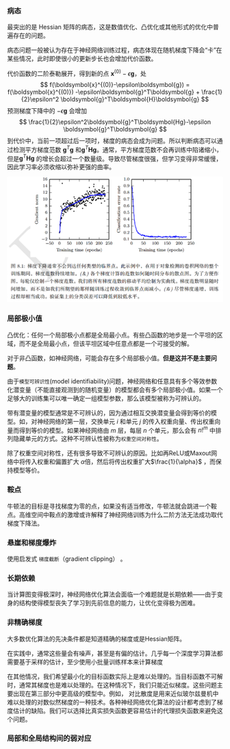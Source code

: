 ### 病态

最突出的是 Hessian 矩阵的病态，这是数值优化、凸优化或其他形式的优化中普遍存在的问题。

病态问题一般被认为存在于神经网络训练过程，病态体现在随机梯度下降会“卡”在某些情况，此时即使很小的更新步长也会增加代价函数。

代价函数的二阶泰勒展开，得到新的点 $\boldsymbol{x}^{(0)}-\epsilon\boldsymbol{g}$，处
$$
f(\boldsymbol{x}^{(0)}-\epsilon\boldsymbol{g}) = f(\boldsymbol{x}^{(0)}) -\epsilon\boldsymbol{g}^T\boldsymbol{g} + \frac{1}{2}\epsilon^2 \boldsymbol{g}^T\boldsymbol{H}\boldsymbol{g}
$$
预测梯度下降中的 $-\epsilon\boldsymbol{g}$ 会增加
$$
\frac{1}{2}\epsilon^2\boldsymbol{g}^T\boldsymbol{Hg}-\epsilon \boldsymbol{g}^T\boldsymbol{g}
$$
到代价中，当前一项超过后一项时，梯度的病态会成为问题。所以判断病态可以通过检测平方梯度范数  $\boldsymbol{g}^T\boldsymbol{g}$ 和$\boldsymbol{g}^T\boldsymbol{Hg}$。通常，平方梯度范数不会再训练中陷诸缩小，但是$\boldsymbol{g}^T\boldsymbol{Hg}$ 的增长会超过一个数量级。导致尽管梯度很强，但学习变得非常缓慢，因此学习率必须收缩以弥补更强的曲率。

![image-20230329110141333](imags/image-20230329110141333.png)

### 局部极小值

凸优化：任何一个局部极小点都是全局最小点。有些凸函数的地步是一个平坦的区域，而不是全局最小点，但该平坦区域中任意点都是一个可接受的解。

对于非凸函数，如神经网络，可能会存在多个局部极小值。**但是这并不是主要问题**。

由于`模型可辨识性`(model identifiability)问题，神经网络和任意具有多个等效参数化潜变量（不能直接观测到的随机变量）的模型都会有多个局部极小值。如果一个足够大的训练集可以唯一确定一组模型参数，那么该模型被称为可辨认的。

带有潜变量的模型通常是不可辨认的，因为通过相互交换潜变量会得到等价的模型。如，对神经网络的第一层，交换单元 $i$ 和单元 $j$ 的传入权重向量、传出权重向量而得到等价的模型。如果神经网络由 $m$ 层，每层 $n$ 个单元，那么会有 $n!^m$ 中排列隐藏单元的方式。这种不可辨认性被称为`权重空间对称性`。

除了权重空间对称性，还有很多导致不可辨认的原因。比如再ReLU或Maxout网络中将传入权重和偏置扩大 $\alpha$倍，然后将传出权重扩大$\frac{1}{\alpha}$ ，而保持模型等价。



### 鞍点

牛顿法的目标是寻找梯度为零的点，如果没有适当修改，牛顿法就会跳进一个鞍点。高维空间中鞍点的激增或许解释了神经网络训练为什么二阶方法无法成功取代梯度下降法。

### 悬崖和梯度爆炸

使用启发式 `梯度截断`（gradient clipping）  。

### 长期依赖

当计算图变得极深时，神经网络优化算法会面临一个难题就是长期依赖——由于变身的结构使得模型丧失了学习到先前信息的能力，让优化变得极为困难。

### 非精确梯度

大多数优化算法的先决条件都是知道精确的梯度或是Hessian矩阵。

在实践中，通常这些量会有噪声，甚至是有偏的估计。几乎每一个深度学习算法都需要基于采样的估计，至少使用小批量训练样本来计算梯度


在其他情况，我们希望最小化的目标函数实际上是难以处理的。当目标函数不可解时，通常其梯度也是难以处理的。在这种情况下，我们只能近似梯度。这些问题主要出现在第三部分中更高级的模型中。例如， 对比散度是用来近似玻尔兹曼机中难以处理的对数似然梯度的一种技术。各种神经网络优化算法的设计都考虑到了梯度估计的缺陷。我们可以选择比真实损失函数更容易估计的代理损失函数来避免这个问题。  

### 局部和全局结构间的弱对应

